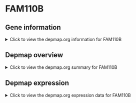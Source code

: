 <h1>FAM110B</h1>

<h2>Gene information</h2>
<details>
  <summary>Click to view the depmap.org information for FAM110B</summary>
  <iframe src="https://depmap.org/portal/gene/FAM110B?tab=about" style="border:none;width:100%;height:800px"></iframe>
</details>

<h2>Depmap overview</h2>
<details>
  <summary>Click to view the depmap.org summary for FAM110B</summary>
  <iframe src="https://depmap.org/portal/gene/FAM110B?tab=overview" style="border:none;width:100%;height:800px"></iframe>
</details>

<h2>Depmap expression</h2>
<details>
  <summary>Click to view the depmap.org expression data for FAM110B</summary>
  <iframe src="https://depmap.org/portal/gene/FAM110B?tab=characterization" style="border:none;width:100%;height:800px"></iframe>
</details>


<!--
<h2>Reactome Pathway diagram</h2>
PNAME
-->


